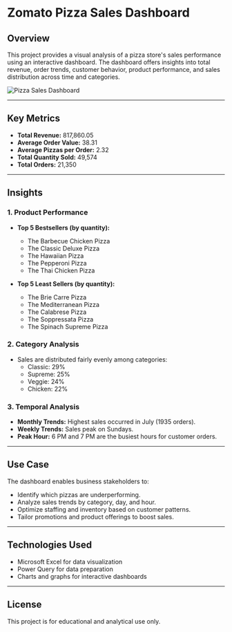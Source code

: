 
# Zomato Pizza Sales Dashboard

## Overview
This project provides a visual analysis of a pizza store's sales performance using an interactive dashboard. The dashboard offers insights into total revenue, order trends, customer behavior, product performance, and sales distribution across time and categories.

![Pizza Sales Dashboard](13842269-fb71-4866-8467-2c1ac5f06875.png)

---

## Key Metrics
- **Total Revenue:** 817,860.05
- **Average Order Value:** 38.31
- **Average Pizzas per Order:** 2.32
- **Total Quantity Sold:** 49,574
- **Total Orders:** 21,350

---

## Insights

### 1. **Product Performance**
- **Top 5 Bestsellers (by quantity):**
  - The Barbecue Chicken Pizza
  - The Classic Deluxe Pizza
  - The Hawaiian Pizza
  - The Pepperoni Pizza
  - The Thai Chicken Pizza

- **Top 5 Least Sellers (by quantity):**
  - The Brie Carre Pizza
  - The Mediterranean Pizza
  - The Calabrese Pizza
  - The Soppressata Pizza
  - The Spinach Supreme Pizza

### 2. **Category Analysis**
- Sales are distributed fairly evenly among categories:
  - Classic: 29%
  - Supreme: 25%
  - Veggie: 24%
  - Chicken: 22%

### 3. **Temporal Analysis**
- **Monthly Trends:** Highest sales occurred in July (1935 orders).
- **Weekly Trends:** Sales peak on Sundays.
- **Peak Hour:** 6 PM and 7 PM are the busiest hours for customer orders.

---

## Use Case
The dashboard enables business stakeholders to:
- Identify which pizzas are underperforming.
- Analyze sales trends by category, day, and hour.
- Optimize staffing and inventory based on customer patterns.
- Tailor promotions and product offerings to boost sales.

---

## Technologies Used
- Microsoft Excel for data visualization
- Power Query for data preparation
- Charts and graphs for interactive dashboards

---

## License
This project is for educational and analytical use only.
